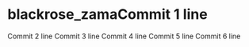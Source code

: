 # blackrose_zamaCommit 1 line
Commit 2 line
Commit 3 line
Commit 4 line
Commit 5 line
Commit 6 line
